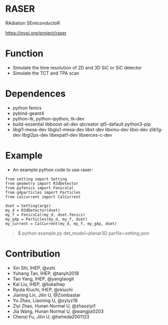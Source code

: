 RASER
======

RAdiation SEmiconductoR

https://pypi.org/project/raser

Function
======

- Simulate the time resolution of 2D and 3D SiC or SiC detector
- Simulate the TCT and TPA scan

Dependences 
======

- python fenics
- pybind-geant4
- python-tk, python-ipython, tk-dev
- build-essential libboost-all-dev qtcreator qt5-default python3-pip
- libgl1-mesa-dev libglu1-mesa-dev libxt-dev libxmu-dev libxi-dev zlib1g-dev
  libgl2ps-dev libexpat1-dev libxerces-c-dev


Example 
======

- An example python code to use raser:
``` 
from setting import Setting
from geometry import R3dDetector
from pyfenics import FenicsCal
from g4particles import Particles
from calcurrent import CalCurrent

dset = Setting(args)
my_d = R3dDetector(dset)
my_f = FenicsCal(my_d, dset.fenics)
my_g4p = Particles(my_d, my_f, dset)
my_current = CalCurrent(my_d, my_f, my_g4p, dset)
```

> $ python example.py det_model=planar3D parfile=setting.json


Contribution 
====== 
* Xin Shi, IHEP, @xshi
* Yuhang Tan, IHEP, @tanyh2018
* Tao Yang, IHEP, @yangtaogit
* Kai Liu, IHEP, @liukaihep
* Ryuta Kiuchi, IHEP, @rkiuchi
* Jianing Lin, Jilin U, @Zombastar
* Yu Zhao, Liaoning U, @zylyz18
* Ziyi Zhao, Hunan Normal U, @zhaoziyi1
* Jia Wang, Hunan Normal U, @wangjia0203 
* Chenxi Fu, Jilin U, @heheda2001123
  
